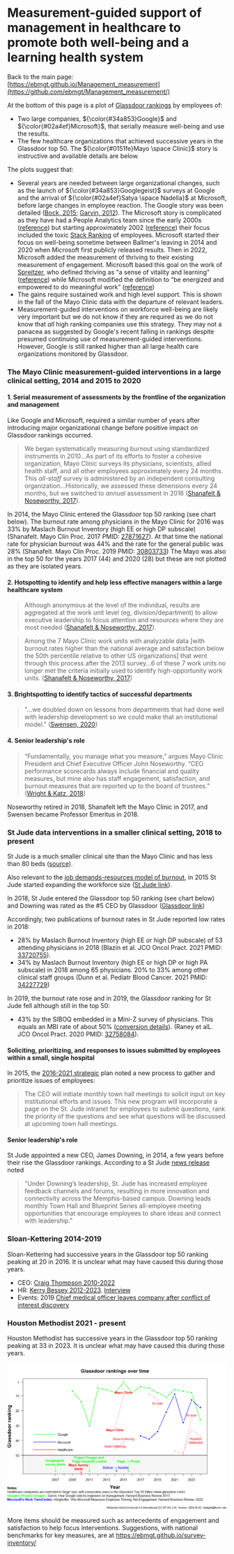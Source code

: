 # Measurement-guided support of management in healthcare to promote both well-being and a learning health system

<!--
Other data sources:
https://fortune.com/ranking/best-companies/2016/search/
https://fortune.com/ranking/best-companies/2019/st-jude-childrens-research-hospital/ 
https://www.greatplacetowork.com/certified-company/14 - requires an application ???
https://www.glassdoor.com/Award/Top-CEOs-LST_KQ0,8.htm

Does this plot show that ESG reporting, or internal reporting if accompanied by focused departmental and management support, can identify healthcare institutions with successful workforce environments?
-->

Back to the main page: [https://ebmgt.github.io/Management_measurement](https://github.com/ebmgt/Management_measurement/)

At the bottom of this page is a plot of [Glassdoor rankings](https://www.glassdoor.com/Award/Best-Places-to-Work-LST_KQ0,19.htm) by employees of:
* Two large companies, ${\color{#34a853}Google}$ and ${\color{#02a4ef}Microsoft}$, that serially measure well-being and use the results.
* The few healthcare organizations that achieved successive years in the Glassdoor top 50. The ${\color{#0151fe}Mayo \space Clinic}$  story is instructive and available details are below.

The plots suggest that:
* Several years are needed between large organizational changes, such as the launch of ${\color{#34a853}Googlegeist}$ surveys at Google and the arrival of ${\color{#02a4ef}Satya \space Nadella}$ at Microsoft, before large changes in employee reaction. The Google story was been detailed ([Bock, 2015](https://search.worldcat.org/search?q=1-4447-9238-5); [Garvin, 2012](https://www.hbs.edu/faculty/Pages/item.aspx?num=44657)). The Microsoft story is complicated as they have had a People Analytics team since the early 2000s ([reference](https://www.myhrfuture.com/digital-hr-leaders-podcast/2019/11/19/the-evolution-of-people-analytics-at-microsoft])) but starting approximately 2002 ([reference](https://www.vanityfair.com/news/business/2012/08/microsoft-lost-mojo-steve-ballmer)) their focus included the toxic [Stack Ranking](https://en.wikipedia.org/wiki/Vitality_curve) of employees. Microsoft started their focus on well-being sometime between Ballmer's leaving in 2014 and 2020 when Microsoft first publicly released results. Then in 2022, Microsoft added the measurement of thriving to their existing measurement of engagement. Microsoft based this goal on the work of [Spreitzer](https://scholar.google.com/citations?user=CUMVmQgAAAAJ&hl=en&oi=ao), who defined thriving as "a sense of vitality and learning" ([reference](https://doi.org/10.1002%2Fjob.756)) while Microsoft modified the definition to “be energized and empowered to do meaningful work” ([reference](https://hbr.org/2022/06/why-microsoft-measures-employee-thriving-not-engagement))
* The gains require sustained work and high level support. This is shown in the fall of the Mayo Clinic data with the departure of relevant leaders.
* Measurement-guided interventions on workforce well-being are likely very important but we do not know if they are required as we do not know that *all* high ranking companies use this strategy. They may not a panacea as suggested by Google's recent falling in rankings despite presumed continuing use of measurement-guided interventions. However, Google is still ranked higher than all large health care organizations monitored by Glassdoor.

### The Mayo Clinic measurement-guided interventions in a large clinical setting, 2014 and 2015 to 2020

#### 1. Serial measurement of assessments by the frontline of the organization and management 
Like Google and Microsoft, required a similar number of years after introducing major organizational change before positive impact on Glassdoor rankings occurred.
> We began systematically measuring burnout using standardized instruments in 2010...As part of its efforts to foster a cohesive organization, Mayo Clinic surveys its physicians, scientists, allied health staff, and all other employees approximately every 24 months. This _all-staff_ survey is administered by an independent consulting organization...Historically, we assessed these dimensions every 24 months, but we switched to _annual_ assessment in 2016 ([Shanafelt & Noseworthy, 2017](https://pubmed.gov/27871627)). 

In 2014, the Mayo Clinic entered the Glassdoor top 50 ranking (see chart below). The burnout rate among physicians in the Mayo Clinic for 2016 was 33% by Maslach Burnout Inventory (high EE or high DP subscale) (Shanafelt. Mayo Clin Proc. 2017 PMID: [27871627](HTTP://pubmed.gov/27871627)). At that time the national rate for physician burnout was 44% and the rate for the general public was 28%  (Shanafelt. Mayo Clin Proc. 2019 PMID: [30803733](HTTP://pubmed.gov/30803733)) The Mayo was also in the top 50 for the years 2017 (44) and 2020 (28) but these are not plotted as they are isolated years. 

#### 2. Hotspotting to identify and help less effective managers within a large healthcare system
> Although anonymous at the level of the individual, results are aggregated at the work unit level (eg, division/department) to allow executive leadership to focus attention and resources where they are most needed ([Shanafelt & Noseworthy, 2017](https://pubmed.gov/27871627)). 

> Among the 7 Mayo Clinic work units with analyzable data [with burnout rates higher than the national average and satisfaction below the 50th percentile relative to other US organizations] that went through this process after the 2013 survey...6 of these 7 work units no longer met the criteria initially used to identify high-opportunity work units. 
 ([Shanafelt & Noseworthy, 2017](https://pubmed.gov/27871627))

#### 3. Brightspotting to identify tactics of successful departments
> "...we doubled down on lessons from departments that had done well with leadership development so we could make that an institutional model."
([Swensen, 2020](https://www.acr.org/-/media/ACR/Files/RLI/Podcasts/Episode-25-Swensen-Final-Transcript.pdf))

#### 4. Senior leadership's role
> “Fundamentally, you manage what you measure,” argues Mayo Clinic President and Chief Executive Officer John Noseworthy. “CEO performance scorecards always include financial and quality measures, but mine also has staff engagement, satisfaction, and burnout measures that are reported up to the board of trustees.”
([Wright & Katz, 2018](https://pubmed.gov/29365301))

Noseworthy retired in 2018, Shanafelt left the Mayo Clinic in 2017, and Swensen became Professor Emeritus in 2018. <!-- https://moln.org/news/431461/Nurses-as-Leaders-Broad-Acceptance-Room-to-Grow.htm -->

### St Jude data interventions in a smaller clinical setting, 2018 to present
St Jude is a much smaller clinical site than the Mayo Clinic and has less than 80 beds ([source](https://www.stjude.org/about-st-jude/unique-operating-model.html#:~:text=As%20one%20of%20the%20largest,since%20we%20opened%20the%20hospital)).
<!--
Probably not influencing rates of burnout at St Jude because of lack of temporal association, St Jude started using the AHRQ SOPS Hospital Survey in 2009 and biennially since ([AHRQ reports](https://www.ahrq.gov/news/newsroom/case-studies/cquips1402.html); [St Jude website](https://www.stjude.org/treatment/services/clinics-and-services/patient-safety.html)). In 2017 the [AHRQ reported](https://www.ahrq.gov/news/newsroom/case-studies/201709.html) that St Jude used AHRQ SOPS Hospital Survey to gather workforce feedback to change workflows to improve patient safety.

St Jude began participation in the annual [survey of Great Places to work](https://fortune.com/franchise-list-page/best-companies-2024-methodology/) in approximately 2010 ([source](https://www.stjude.org/media-resources/news-releases/2019-medicine-science-news/st-jude-named-to-fortune-magazines-100-best-companies-to-work-for-for-ninth-consecutive-year.html)). The survey methods are overviewed at https://www.greatplacetowork.com/solutions/employee-surveys. 
-->
Also relevant to the [job demands-resources model of burnout](http://doi.wiley.com/10.1002/job.248]), in 2015 St Jude started expanding the workforce size ([St Jude link](https://www.stjude.org/media-resources/news-releases/2019-medicine-science-news/st-jude-named-to-fortune-magazines-100-best-companies-to-work-for-for-ninth-consecutive-year.html)).

In 2018, St Jude entered the Glassdoor top 50 ranking (see chart below) and Downing was rated as the #5 CEO by Glassdoor ([Glassdoor link](https://www.glassdoor.com/employers/blog/top-ceos-2018/))

Accordingly, two publications of burnout rates in St Jude reported low rates in 2018:
* 28% by Maslach Burnout Inventory (high EE or high DP subscale) of 53 attending physicians in 2018 (Blazin et al. JCO Oncol Pract. 2021 PMID: [33720755](HTTP://pubmed.gov/33720755)).
* 34% by Maslach Burnout Inventory (high EE or high DP or high PA subscale) in 2018 among 65 physicians.  20% to 33% among other clinical staff groups (Dunn et al. Pediatr Blood Cancer. 2021 PMID: [34227729](HTTP://pubmed.gov/34227729))

In 2019, the burnout rate rose and in 2019, the Glassdoor ranking for St Jude fell although still in the top 50:
* 43% by the SIBOQ embedded in a Mini-Z survey of physicians. This equals an MBI rate of about 50% ([conversion details](https://ebmgt.github.io/well-being_measurement/)). (Raney et alL. JCO Oncol Pract. 2020 PMID: [32758084](HTTP://pubmed.gov/32758084)).

#### Soliciting, prioritizing, and responses to issues submitted by employees within a small, single hospital
In 2015, the [2016-2021 strategic](https://www.stjude.org/content/dam/en_US/shared/www/about-st-jude/st-jude-strategic-plan-2015-external.pdf) plan noted a new process to gather and prioritize issues of employees:
> The CEO will initiate monthly town hall meetings to solicit input on key institutional efforts and issues. This new program will incorporate a page on the St. Jude intranet for employees to submit questions, rank the priority of the questions and see what questions will be discussed at upcoming town hall meetings.

#### Senior leadership's role
St Jude appointed a new CEO, James Downing, in 2014, a few years before their rise the Glassdoor rankings. According to a St Jude [news release](https://www.stjude.org/media-resources/news-releases/2018-medicine-science-news/st-jude-ceo-james-downing-ranked-no-5-of-glassdoors-top-100-ceos.html) noted
> "Under Downing’s leadership, St. Jude has increased employee feedback channels and forums, resulting in more innovation and connectivity across the Memphis-based campus. Downing leads monthly Town Hall and Blueprint Series all-employee meeting opportunities that encourage employees to share ideas and connect with leadership."

### Sloan-Kettering 2014-2019
Sloan-Kettering had successive years in the Glassdoor top 50 ranking peaking at 20 in 2016. It is unclear what may have caused this during those years.
* CEO: [Craig Thompson 2010-2022](https://www.mskcc.org/about/leadership/office-president/presidents-through-history)
* HR: [Kerry Bessey 2012-2023](https://www.linkedin.com/in/nyraleigh/). [Interview](https://www.glassdoor.com/employers/blog/how-memorial-sloan-kettering-excels-at-recruiting/)
* Events: 2019 [Chief medical officer leaves company after conflict of interest discovery](https://www.nytimes.com/2019/01/07/health/baselga-sloan-kettering-astrazeneca.html)

### Houston Methodist 2021 - present
Houston Methodist has successive years in the Glassdoor top 50 ranking peaking at 33 in 2023. It is unclear what may have caused this during those years.

  ![Glassdoor](https://github.com/ebmgt/ESG/blob/main/files/Plot-Glassdoor-healthcare-2024-05-02.png)

More items should be measured such as antecedents of engagement and satisfaction to help focus interventions. Suggestions, with national benchmarks for key measures, are at https://ebmgt.github.io/survey-inventory/
